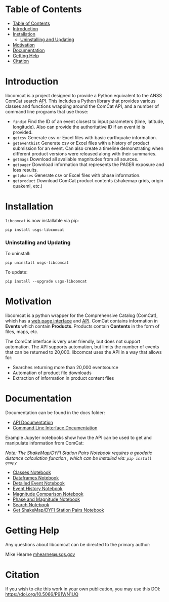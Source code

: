 # Table of Contents
- [Table of Contents](#table-of-contents)
- [Introduction](#introduction)
- [Installation](#installation)
    - [Uninstalling and Updating](#uninstalling-and-updating)
- [Motivation](#motivation)
- [Documentation](#documentation)
- [Getting Help](#getting-help)
- [Citation](#citation)

# Introduction


libcomcat is a project designed to provide a Python equivalent to the ANSS ComCat search
<a href="https://earthquake.usgs.gov/fdsnws/event/1/">API</a>.  This includes a Python library
that provides various classes and functions wrapping around the ComCat API, and a number of command
line programs that use those:

* `findid` Find the ID of an event closest to input parameters (time, latitude, longitude). Also can provide the authoritative ID if an event id is provided.
*  `getcsv` Generate csv or Excel files with basic earthquake information.
*  `geteventhist` Generate csv or Excel files with a history of product submission for an event. Can also create a timeline demonstrating when different product versions were released along with their summaries.
 * `getmags` Download all available magnitudes from all sources.
  * `getpager` Download information that represents the PAGER exposure and loss results.
  * `getphases` Generate csv or Excel files with phase information.
 * `getproduct` Download ComCat product contents (shakemap grids, origin quakeml, etc.)


# Installation
`libcomcat` is now installable via pip:

`pip install usgs-libcomcat`

### Uninstalling and Updating

To uninstall:

`pip uninstall usgs-libcomcat`

To update:

`pip install --upgrade usgs-libcomcat`

# Motivation

libcomcat is a python wrapper for the Comprehensive Catalog (ComCat), which has a [web page interface](https://earthquake.usgs.gov/earthquakes/map/) and [API](https://earthquake.usgs.gov/fdsnws/event/1/). ComCat contains information in **Events** which contain **Products**. Products contain **Contents** in the form of files, maps, etc.

The ComCat interface is very user friendly, but does not support automation. The API supports automation, but limits the number of events that can be returned to 20,000. libcomcat uses the API in a way that allows for:
- Searches returning more than 20,000 eventsource
- Automation of product file downloads
- Extraction of information in product content files

# Documentation

Documentation can be found in the docs folder:
- [API Documentation](https://code.usgs.gov/ghsc/esi/libcomcat-python/-/blob/master/docs/api.md)
- [Command Line Interface Documentation](https://code.usgs.gov/ghsc/esi/libcomcat-python/-/blob/master/docs/cli.md)

Example Jupyter notebooks show how the API can be used to get and manipulate information from ComCat:

*Note: The ShakeMap/DYFI Station Pairs Notebook requires a geodetic distance calculation function*
*, which can be installed via: `pip install geopy`*

- [Classes Notebook](https://code.usgs.gov/ghsc/esi/libcomcat-python/-/blob/master/notebooks/Classes.ipynb)
- [Dataframes Notebook](https://code.usgs.gov/ghsc/esi/libcomcat-python/-/blob/master/notebooks/Dataframes.ipynb)
- [Detailed Event Notebook](https://code.usgs.gov/ghsc/esi/libcomcat-python/-/blob/master/notebooks/DetailEvent.ipynb)
- [Event History Notebook](https://code.usgs.gov/ghsc/esi/libcomcat-python/-/blob/master/notebooks/EventHistory.ipynb)
- [Magnitude Comparison Notebook](https://code.usgs.gov/ghsc/esi/libcomcat-python/-/blob/master/notebooks/ComparingMagnitudes.ipynb)
- [Phase and Magnitude Notebook](https://code.usgs.gov/ghsc/esi/libcomcat-python/-/blob/master/notebooks/PhasesAndMagnitudes.ipynb)
- [Search Notebook](https://code.usgs.gov/ghsc/esi/libcomcat-python/-/blob/master/notebooks/Search.ipynb)
- [Get ShakeMap/DYFI Station Pairs Notebook](https://code.usgs.gov/ghsc/esi/libcomcat-python/-/blob/master/notebooks/GetSMDYFIPairs.ipynb)

# Getting Help

Any questions about libcomcat can be directed to the primary author:

Mike Hearne
mhearne@usgs.gov
# Citation

If you wish to cite this work in your own publication, you may use this DOI:
https://doi.org/10.5066/P91WN1UQ

